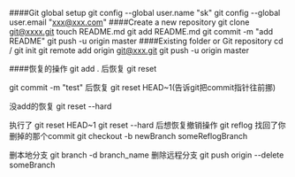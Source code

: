 ####Git global setup
git config --global user.name "sk"
git config --global user.email "xxx@xxx.com"
####Create a new repository
git clone git@xxxx.git
touch README.md
git add README.md
git commit -m "add README"
git push -u origin master
####Existing folder or Git repository
cd /
git init
git remote add origin git@xxx.git
git push -u origin master


####恢复的操作
git add . 后恢复
git reset

git commit -m "test"  后恢复
git reset HEAD~1(告诉git把commit指针往前挪)

没add的恢复 
git reset --hard

执行了 git reset HEAD~1  git reset --hard 
后想恢复撤销操作
git reflog
找回了你删掉的那个commit
git checkout -b newBranch someReflogBranch

删本地分支
git branch -d branch_name
删除远程分支
git push origin --delete someBranch

